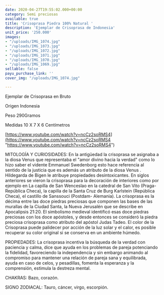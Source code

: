 ```yaml
---
date: 2020-04-27T19:55:02.000+00:00
category: Semi preciosas
available: true
title: 'Crisoprasa Piedra 100% Natural '
description: 'Ejemplar de Crisoprasa de Indonesia'
unit_price: '250.000'
images:
- "/uploads/IMG_1074.jpg"
- "/uploads/IMG_1073.jpg"
- "/uploads/IMG_1072.jpg"
- "/uploads/IMG_1071.jpg"
- "/uploads/IMG_1070.jpg"
- "/uploads/IMG_1069.jpg"
sellable: false
payu_purchase_link: ''
cover_img: "/uploads/IMG_1074.jpg"

---
```

Ejemplar de Crisoprasa en Bruto 

Origen Indonesia 

Peso 290Gramos

Medidas 10 X 7 X 6 Centímetros

[https://www.youtube.com/watch?v=ncCz2soRMS4](https://www.youtube.com/watch?v=ncCz2soRMS4 "https://www.youtube.com/watch?v=ncCz2soRMS4")

MITOLOGÍA Y CURIOSIDADES: En la antigüedad la crisoprasa se asignaba a la diosa Venus que representaba el "amor divino hacia la verdad" como lo hizo saber el vidente Emmanuel Swedenborg esto hace referencia al sentido de la justicia que es además un atributo de la diosa Venus . Hildegarda de Bigen le atribuye propiedades desintoxicantes. En siglos anteriores se vieron la crisoprasa para la decoración de interiores como por ejemplo en La capilla de San Wenceslao en la catedral de San Vito (Praga-República Checa), la capilla de la Santa Cruz de Burg Karlstein (República Checa), el castillo de Sanssouci (Postdam- Alemania). La crisoprasa es la décima entre las doce piedras preciosas que componen las bases de las murallas de la Ciudad Santa, la Nueva Jerusalén que se describe en Apocalipsis 21:20. El simbolismo medieval identificó esas doce piedras preciosas con los doce apóstoles, y desde entonces se consideró la piedra preciosa crisoprasa como atributo del apóstol Judas Tadeo. El color de la Crisoprasa puede palidecer por acción de la luz solar y el calor, es posible recuperar su color original si se conserva en un ambiente húmedo.

PROPIEDADES: La crisoprasa incentiva la búsqueda de la verdad con paciencia y calma, dice que ayuda en los problemas de pareja potenciando la fidelidad, favoreciendo la independencia y sin embargo animando al compromiso para mantener una relación de pareja sana y equilibrada, ayuda en caso de celos, y pesadillas, fomenta la esperanza y la comprensión, estimula la destreza mental.

CHAKRAS: Bazo, corazón.

SIGNO ZODIACAL: Tauro, cáncer, virgo, escorpión.